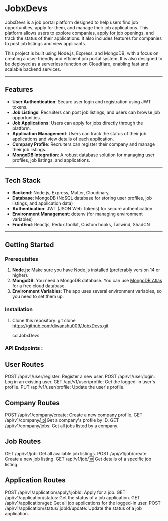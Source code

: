# JobxDevs

JobxDevs is a job portal platform designed to help users find job opportunities, apply for them, and manage their job applications. This platform allows users to explore companies, apply for job openings, and track the status of their applications. It also includes features for companies to post job listings and view applicants.

This project is built using Node.js, Express, and MongoDB, with a focus on creating a user-friendly and efficient job portal system. It is also designed to be deployed as a serverless function on Cloudflare, enabling fast and scalable backend services.

---

## Features

- **User Authentication**: Secure user login and registration using JWT tokens.
- **Job Listings**: Recruiters can post job listings, and users can browse job opportunities.
- **Job Applications**: Users can apply for jobs directly through the platform.
- **Application Management**: Users can track the status of their job applications and view details of each application.
- **Company Profile**: Recruiters can register their company and manage their job listings.
- **MongoDB Integration**: A robust database solution for managing user profiles, job listings, and applications.

---

## Tech Stack

- **Backend**: Node.js, Express, Multer, Cloudinary, 
- **Database**: MongoDB (NoSQL database for storing user profiles, job listings, and application data)
- **Authentication**: JWT (JSON Web Tokens) for secure authentication
- **Environment Management**: dotenv (for managing environment variables)
- **FrontEnd**: Reactjs, Redux toolkit, Custom hooks, Tailwind, ShadCN

---

## Getting Started

### Prerequisites

1. **Node.js**: Make sure you have Node.js installed (preferably version 14 or higher).
2. **MongoDB**: You need a MongoDB database. You can use [MongoDB Atlas](https://www.mongodb.com/cloud/atlas) for a free cloud database.
3. **Environment Variables**: The app uses several environment variables, so you need to set them up.

### Installation

1. Clone this repository:
   git clone https://github.com/diwanshu009/JobxDevs.git
   
   cd JobxDevs

### API Endpoints : 
   
 ## User Routes
   POST /api/v1/user/register: Register a new user.
   POST /api/v1/user/login: Log in an existing user.
   GET /api/v1/user/profile: Get the logged-in user's profile.
   PUT /api/v1/user/profile: Update the user's profile.
   
 ## Company Routes
   POST /api/v1/company/create: Create a new company profile.
   GET /api/v1/company/:id: Get a company's profile by ID.
   GET /api/v1/company/jobs: Get all jobs listed by a company.
   
 ## Job Routes
   GET /api/v1/job: Get all available job listings.
   POST /api/v1/job/create: Create a new job listing.
   GET /api/v1/job/:id: Get details of a specific job listing.
   
 ## Application Routes
   POST /api/v1/application/apply/:jobId: Apply for a job.
   GET /api/v1/application/status: Get the status of a job application.
   GET /api/v1/application/get: Get all job applications for the logged-in user.
   POST /api/v1/application/status/:jobId/update: Update the status of a job application.
   
